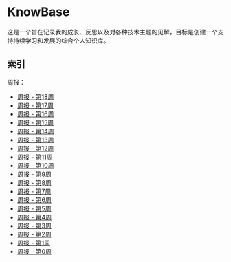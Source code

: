 # KnowBase

这是一个旨在记录我的成长、反思以及对各种技术主题的见解，目标是创建一个支持持续学习和发展的综合个人知识库。

## 索引

周报：

- [周报 - 第18周](Weeks/周报%20-%20第18周.md)
- [周报 - 第17周](Weeks/周报%20-%20第17周.md)
- [周报 - 第16周](Weeks/周报%20-%20第16周.md)
- [周报 - 第15周](Weeks/周报%20-%20第15周.md)
- [周报 - 第14周](Weeks/周报%20-%20第14周.md)
- [周报 - 第13周](Weeks/周报%20-%20第13周.md)
- [周报 - 第12周](Weeks/周报%20-%20第12周.md)
- [周报 - 第11周](Weeks/周报%20-%20第11周.md)
- [周报 - 第10周](Weeks/周报%20-%20第10周.md)
- [周报 - 第9周](Weeks/周报%20-%20第9周.md)
- [周报 - 第8周](Weeks/周报%20-%20第8周.md)
- [周报 - 第7周](Weeks/周报%20-%20第7周.md)
- [周报 - 第6周](Weeks/周报%20-%20第6周.md)
- [周报 - 第5周](Weeks/周报%20-%20第5周.md)
- [周报 - 第4周](Weeks/周报%20-%20第4周.md)
- [周报 - 第3周](Weeks/周报%20-%20第3周.md)
- [周报 - 第2周](Weeks/周报%20-%20第2周.md)
- [周报 - 第1周](Weeks/周报%20-%20第1周.md)
- [周报 - 第0周](Weeks/周报%20-%20第0周.md)
